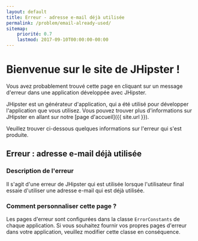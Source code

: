 ```yaml
---
layout: default
title: Erreur - adresse e-mail déjà utilisée
permalink: /problem/email-already-used/
sitemap:
    priorité: 0.7
    lastmod: 2017-09-10T00:00:00-00:00
---
```


# <i class="fa fa-map-signs"></i> Bienvenue sur le site de JHipster !

Vous avez probablement trouvé cette page en cliquant sur un message d'erreur dans une application développée avec JHipster.

JHipster est un générateur d'application, qui a été utilisé pour développer l'application que vous utilisez. Vous pouvez trouver plus d'informations sur JHipster en allant sur notre [page d'accueil]({{ site.url }}).

Veuillez trouver ci-dessous quelques informations sur l'erreur qui s'est produite.

## <i class="fa fa-warning"></i> Erreur : adresse e-mail déjà utilisée

### Description de l'erreur

Il s'agit d'une erreur de JHipster qui est utilisée lorsque l'utilisateur final essaie d'utiliser une adresse e-mail qui est déjà utilisée.

### Comment personnaliser cette page ?

Les pages d'erreur sont configurées dans la classe `ErrorConstants` de chaque application. Si vous souhaitez fournir vos propres pages d'erreur dans votre application, veuillez modifier cette classe en conséquence.

<br><br><br><br><br><br><br><br><br><br><br><br><br>